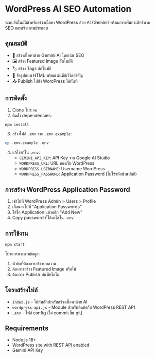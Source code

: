 # WordPress AI SEO Automation

ระบบอัตโนมัติสำหรับสร้างเนื้อหา WordPress ด้วย AI (Gemini) พร้อมการเพิ่มประสิทธิภาพ SEO และสร้างภาพประกอบ

## คุณสมบัติ

- 🤖 สร้างเนื้อหาด้วย Gemini AI โดยเน้น SEO
- 🖼️ สร้าง Featured Image อัตโนมัติ
- 🏷️ สร้าง Tags อัตโนมัติ
- 📝 จัดรูปแบบ HTML พร้อมเน้นคีย์เวิร์ดสำคัญ
- 📤 Publish ไปยัง WordPress ได้ทันที

## การติดตั้ง

1. Clone โปรเจค
2. ติดตั้ง dependencies:
```bash
npm install
```

3. สร้างไฟล์ `.env` จาก `.env.example`:
```bash
cp .env.example .env
```

4. แก้ไขค่าใน `.env`:
   - `GEMINI_API_KEY`: API Key จาก Google AI Studio
   - `WORDPRESS_URL`: URL ของเว็บ WordPress
   - `WORDPRESS_USERNAME`: Username WordPress
   - `WORDPRESS_PASSWORD`: Application Password (ไม่ใช่รหัสผ่านปกติ)

## การสร้าง WordPress Application Password

1. เข้าไปที่ WordPress Admin > Users > Profile
2. เลื่อนลงไปที่ "Application Passwords"
3. ใส่ชื่อ Application แล้วคลิก "Add New"
4. Copy password ที่ได้มาใส่ใน `.env`

## การใช้งาน

```bash
npm start
```

โปรแกรมจะถามข้อมูล:
1. หัวข้อที่ต้องการสร้างบทความ
2. ต้องการสร้าง Featured Image หรือไม่
3. ต้องการ Publish ทันทีหรือไม่

## โครงสร้างไฟล์

- `index.js` - ไฟล์หลักสำหรับสร้างเนื้อหาด้วย AI
- `wordpress-api.js` - Module สำหรับติดต่อกับ WordPress REST API
- `.env` - ไฟล์ config (ไม่ commit ขึ้น git)

## Requirements

- Node.js 18+
- WordPress site with REST API enabled
- Gemini API Key